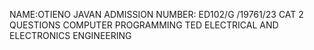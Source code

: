 NAME:OTIENO JAVAN 
ADMISSION NUMBER: ED102/G /19761/23
CAT 2 QUESTIONS
COMPUTER PROGRAMMING
TED ELECTRICAL AND ELECTRONICS ENGINEERING
